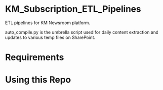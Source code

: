 # KM_Subscription_ETL_Pipelines
 ETL pipelines for KM Newsroom platform.

 auto_compile.py is the umbrella script used for daily content extraction and updates to various temp files on SharePoint.

 # Requirements

 # Using this Repo
